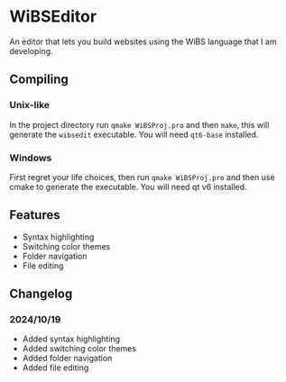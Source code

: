 # WiBSEditor
An editor that lets you build websites using the WiBS language that I am developing.

## Compiling
### Unix-like
In the project directory run `qmake WiBSProj.pro` and then `make`, this will generate the `wibsedit` executable. You will need `qt6-base` installed.
### Windows
First regret your life choices, then run `qmake WiBSProj.pro` and then use cmake to generate the executable. You will need qt v6 installed.

## Features
- Syntax highlighting
- Switching color themes
- Folder navigation
- File editing

## Changelog
### 2024/10/19
- Added syntax highlighting
- Added switching color themes
- Added folder navigation
- Added file editing
